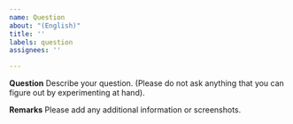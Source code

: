 ```yaml
---
name: Question
about: "(English)"
title: ''
labels: question
assignees: ''

---
```


**Question**
Describe your question.
(Please do not ask anything that you can figure out by experimenting at hand).

**Remarks**
Please add any additional information or screenshots.
